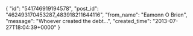  {
   "id": "541746919194578",
   "post_id": "462493170453287_483918211644116",
   "from_name": "Eamonn O Brien",
   "message": "Whoever created the debt...",
   "created_time": "2013-07-27T18:04:39+0000"
 }
